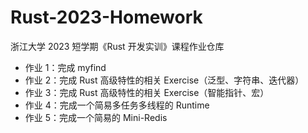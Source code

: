 # Rust-2023-Homework
浙江大学 2023 短学期《Rust 开发实训》课程作业仓库

* 作业 1：完成 myfind
* 作业 2：完成 Rust 高级特性的相关 Exercise（泛型、字符串、迭代器）
* 作业 3：完成 Rust 高级特性的相关 Exercise（智能指针、宏）
* 作业 4：完成一个简易多任务多线程的 Runtime
* 作业 5：完成一个简易的 Mini-Redis